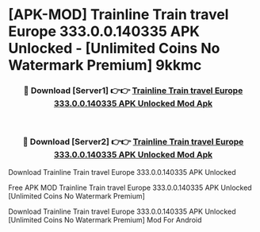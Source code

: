 # [APK-MOD] Trainline  Train travel Europe 333.0.0.140335 APK Unlocked - [Unlimited Coins No Watermark Premium] 9kkmc



<div align="center">
<h3>🔴 Download [Server1] 👉👉 <a href="https://momento.my/?title=Trainline__Train_travel_Europe_333.0.0.140335_APK_Unlocked">Trainline  Train travel Europe 333.0.0.140335 APK Unlocked Mod Apk</a></h3><br>

<h3>🔴 Download [Server2] 👉👉 <a href="https://momento.my/?title=Trainline__Train_travel_Europe_333.0.0.140335_APK_Unlocked">Trainline  Train travel Europe 333.0.0.140335 APK Unlocked Mod Apk</a></h3>
</div>



Download Trainline  Train travel Europe 333.0.0.140335 APK Unlocked 

Free APK MOD Trainline  Train travel Europe 333.0.0.140335 APK Unlocked [Unlimited Coins No Watermark Premium]

Download Trainline  Train travel Europe 333.0.0.140335 APK Unlocked [Unlimited Coins No Watermark Premium] Mod For Android
